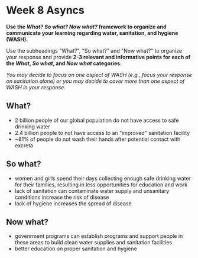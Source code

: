 # Week 8 Asyncs
**Use the _What? So what? Now what?_ framework to organize and communicate your learning regarding water, sanitation, and hygiene (WASH).** 

Use the subheadings "What?", "So what?" and "Now what?" to organize your response and provide **2-3 relevant and informative points for each of the _What_, _So what_, and _Now what_ categories**. 

_You may decide to focus on one aspect of WASH (e.g., focus your response on sanitation alone) or you may decide to cover more than one aspect of WASH in your response._

## What?
- 2 billion people of our global population do not have access to safe drinking water
- 2.4 billion people to not have access to an "improved" sanitation facility
- ~81% of people do not wash their hands after potential contact with excreta
## So what?
- women and girls spend their days collecting enough safe drinking water for their families, resulting in less opportunities for education and work
- lack of sanitation can contaminate water supply and unsanitary conditions increase the risk of disease
- lack of hygiene increases the spread of disease 
## Now what?
- govenrment programs can establish programs and support people in these areas to build clean water supplies and sanitation facilities
- better education on proper sanitation and hygiene